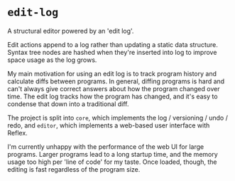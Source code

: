 # `edit-log`

A structural editor powered by an 'edit log'.

Edit actions append to a log rather than updating a static data structure.
Syntax tree nodes are hashed when they're inserted into log to improve space
usage as the log grows.

My main motivation for using an edit log is to track program history and calculate
diffs between programs. In general, diffing programs is hard and can't always give
correct answers about how the program changed over time. The edit log tracks how
the program has changed, and it's easy to condense that down into a traditional diff.

The project is split into `core`, which implements the log / versioning / undo / redo,
and `editor`, which implements a web-based user interface with Reflex.

I'm currently unhappy with the performance of the web UI for large programs. Larger
programs lead to a long startup time, and the memory usage too high per 'line of code' 
for my taste. Once loaded, though, the editing is fast regardless of the program size.
